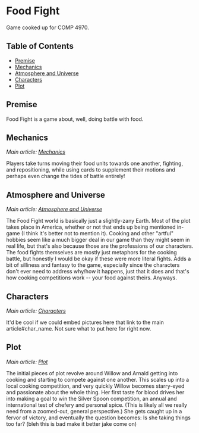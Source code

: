 Food Fight
========

Game cooked up for COMP 4970.

## Table of Contents
- [Premise](#premise)
- [Mechanics](#mechanics)
- [Atmosphere and Universe](#atmosphere-and-universe)
- [Characters](#characters)
- [Plot](#plot)

## Premise
Food Fight is a game about, well, doing battle with food.

## Mechanics
*Main article: [Mechanics][m]*

Players take turns moving their food units towards one another, fighting, and repositioning, while using cards to supplement their motions and perhaps even change the tides of battle entirely!

## Atmosphere and Universe
*Main article: [Atmosphere and Universe][a&u]*

The Food Fight world is basically just a slightly-zany Earth. Most of the plot takes place in America, whether or not that ends up being mentioned in-game (I think it's better not to mention it). Cooking and other "artful" hobbies seem like a much bigger deal in our game than they might seem in real life, but that's also because those are the professions of our characters. The food fights themselves are mostly just metaphors for the cooking battle, but honestly I would be okay if these were more literal fights. Adds a bit of silliness and fantasy to the game, especially since the characters don't ever need to address why/how it happens, just that it does and that's how cooking competitions work -- your food against theirs. Anyways. 

## Characters
*Main article: [Characters][c]*

It'd be cool if we could embed pictures here that link to the main article#char_name. Not sure what to put here for right now.

## Plot
*Main article: [Plot][p]*

The initial pieces of plot revolve around Willow and Arnald getting into cooking and starting to compete against one another. This scales up into a local cooking competition, and very quickly Willow becomes starry-eyed and passionate about the whole thing. Her first taste for blood drives her into making a goal to win the Silver Spoon competition, an annual and international test of chefery and personal spice. (This is likely all we really need from a zoomed-out, general perspective.) She gets caught up in a fervor of victory, and eventually the question becomes: Is she taking things too far? (bleh this is bad make it better jake come on)

[m]: https://github.com/smockle/foodfight/blob/master/mechanics.md
[a&u]: https://github.com/smockle/foodfight/blob/master/atmosphere-and-universe.md
[c]: https://github.com/smockle/foodfight/blob/master/characters.md
[p]: https://github.com/smockle/foodfight/blob/master/plot.md
